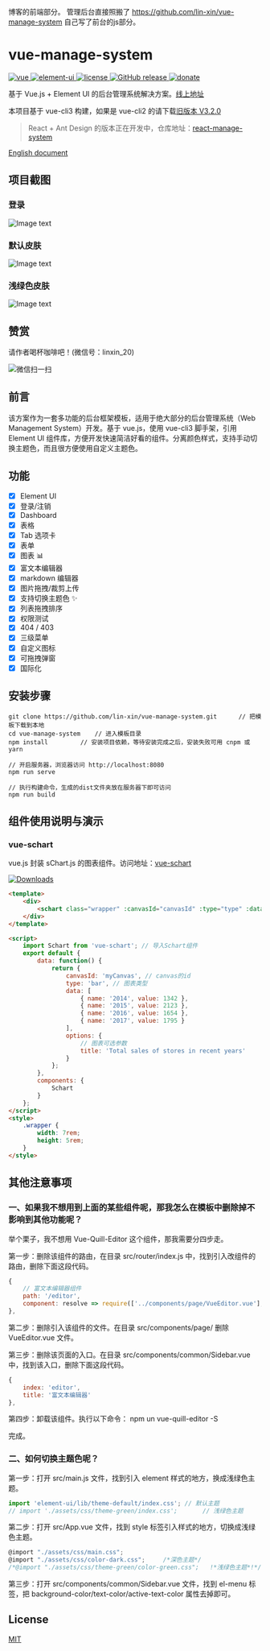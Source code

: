 博客的前端部分。
管理后台直接照搬了 https://github.com/lin-xin/vue-manage-system
自己写了前台的js部分。

# vue-manage-system

<a href="https://github.com/vuejs/vue">
    <img src="https://img.shields.io/badge/vue-2.6.10-brightgreen.svg" alt="vue">
  </a>
  <a href="https://github.com/ElemeFE/element">
    <img src="https://img.shields.io/badge/element--ui-2.8.2-brightgreen.svg" alt="element-ui">
  </a>
  <a href="https://github.com/lin-xin/vue-manage-system/blob/master/LICENSE">
    <img src="https://img.shields.io/github/license/mashape/apistatus.svg" alt="license">
  </a>
  <a href="https://github.com/lin-xin/vue-manage-system/releases">
    <img src="https://img.shields.io/github/release/lin-xin/vue-manage-system.svg" alt="GitHub release">
  </a>
  <a href="http://blog.gdfengshuo.com/example/work/#/donate">
    <img src="https://img.shields.io/badge/%24-donate-ff69b4.svg" alt="donate">
  </a>

基于 Vue.js + Element UI 的后台管理系统解决方案。[线上地址](http://blog.gdfengshuo.com/example/work/)

本项目基于 vue-cli3 构建，如果是 vue-cli2 的请下载[旧版本 V3.2.0](https://github.com/lin-xin/vue-manage-system/releases/tag/V3.2.0)

> React + Ant Design 的版本正在开发中，仓库地址：[react-manage-system](https://github.com/lin-xin/react-manage-system)

[English document](https://github.com/lin-xin/manage-system/blob/master/README_EN.md)

## 项目截图

### 登录

![Image text](https://github.com/lin-xin/manage-system/raw/master/screenshots/wms3.png)

### 默认皮肤

![Image text](https://github.com/lin-xin/manage-system/raw/master/screenshots/wms1.png)

### 浅绿色皮肤

![Image text](https://github.com/lin-xin/manage-system/raw/master/screenshots/wms2.png)

## 赞赏

请作者喝杯咖啡吧！(微信号：linxin_20)

![微信扫一扫](http://blog.gdfengshuo.com/images/weixin.jpg)

## 前言

该方案作为一套多功能的后台框架模板，适用于绝大部分的后台管理系统（Web Management System）开发。基于 vue.js，使用 vue-cli3 脚手架，引用 Element UI 组件库，方便开发快速简洁好看的组件。分离颜色样式，支持手动切换主题色，而且很方便使用自定义主题色。

## 功能

-   [x] Element UI
-   [x] 登录/注销
-   [x] Dashboard
-   [x] 表格
-   [x] Tab 选项卡
-   [x] 表单
-   [x] 图表 :bar_chart:
-   [x] 富文本编辑器
-   [x] markdown 编辑器
-   [x] 图片拖拽/裁剪上传
-   [x] 支持切换主题色 :sparkles:
-   [x] 列表拖拽排序
-   [x] 权限测试
-   [x] 404 / 403
-   [x] 三级菜单
-   [x] 自定义图标
-   [x] 可拖拽弹窗
-   [x] 国际化

## 安装步骤

```
git clone https://github.com/lin-xin/vue-manage-system.git      // 把模板下载到本地
cd vue-manage-system    // 进入模板目录
npm install         // 安装项目依赖，等待安装完成之后，安装失败可用 cnpm 或 yarn

// 开启服务器，浏览器访问 http://localhost:8080
npm run serve

// 执行构建命令，生成的dist文件夹放在服务器下即可访问
npm run build
```

## 组件使用说明与演示

### vue-schart

vue.js 封装 sChart.js 的图表组件。访问地址：[vue-schart](https://github.com/linxin/vue-schart)

<p><a href="https://www.npmjs.com/package/vue-schart"><img src="https://img.shields.io/npm/dm/vue-schart.svg" alt="Downloads"></a></p>

```html
<template>
    <div>
        <schart class="wrapper" :canvasId="canvasId" :type="type" :data="data" :options="options"></schart>
    </div>
</template>

<script>
    import Schart from 'vue-schart'; // 导入Schart组件
    export default {
        data: function() {
            return {
                canvasId: 'myCanvas', // canvas的id
                type: 'bar', // 图表类型
                data: [
                    { name: '2014', value: 1342 },
                    { name: '2015', value: 2123 },
                    { name: '2016', value: 1654 },
                    { name: '2017', value: 1795 }
                ],
                options: {
                    // 图表可选参数
                    title: 'Total sales of stores in recent years'
                }
            };
        },
        components: {
            Schart
        }
    };
</script>
<style>
    .wrapper {
        width: 7rem;
        height: 5rem;
    }
</style>
```

## 其他注意事项

### 一、如果我不想用到上面的某些组件呢，那我怎么在模板中删除掉不影响到其他功能呢？

举个栗子，我不想用 Vue-Quill-Editor 这个组件，那我需要分四步走。

第一步：删除该组件的路由，在目录 src/router/index.js 中，找到引入改组件的路由，删除下面这段代码。

```JavaScript
{
    // 富文本编辑器组件
    path: '/editor',
    component: resolve => require(['../components/page/VueEditor.vue'], resolve)
},
```

第二步：删除引入该组件的文件。在目录 src/components/page/ 删除 VueEditor.vue 文件。

第三步：删除该页面的入口。在目录 src/components/common/Sidebar.vue 中，找到该入口，删除下面这段代码。

```js
{
	index: 'editor',
	title: '富文本编辑器'
},
```

第四步：卸载该组件。执行以下命令：
npm un vue-quill-editor -S

完成。

### 二、如何切换主题色呢？

第一步：打开 src/main.js 文件，找到引入 element 样式的地方，换成浅绿色主题。

```javascript
import 'element-ui/lib/theme-default/index.css'; // 默认主题
// import './assets/css/theme-green/index.css';       // 浅绿色主题
```

第二步：打开 src/App.vue 文件，找到 style 标签引入样式的地方，切换成浅绿色主题。

```javascript
@import "./assets/css/main.css";
@import "./assets/css/color-dark.css";     /*深色主题*/
/*@import "./assets/css/theme-green/color-green.css";   !*浅绿色主题*!*/
```

第三步：打开 src/components/common/Sidebar.vue 文件，找到 el-menu 标签，把 background-color/text-color/active-text-color 属性去掉即可。

## License

[MIT](https://github.com/lin-xin/vue-manage-system/blob/master/LICENSE)
